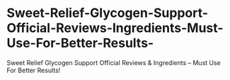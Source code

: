 # Sweet-Relief-Glycogen-Support-Official-Reviews-Ingredients-Must-Use-For-Better-Results-
Sweet Relief Glycogen Support Official Reviews &amp; Ingredients – Must Use For Better Results!
